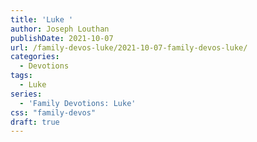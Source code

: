 ```yaml
---
title: 'Luke '
author: Joseph Louthan
publishDate: 2021-10-07
url: /family-devos-luke/2021-10-07-family-devos-luke/
categories:
  - Devotions
tags:
  - Luke
series:
  - 'Family Devotions: Luke'
css: "family-devos"
draft: true
---
```

